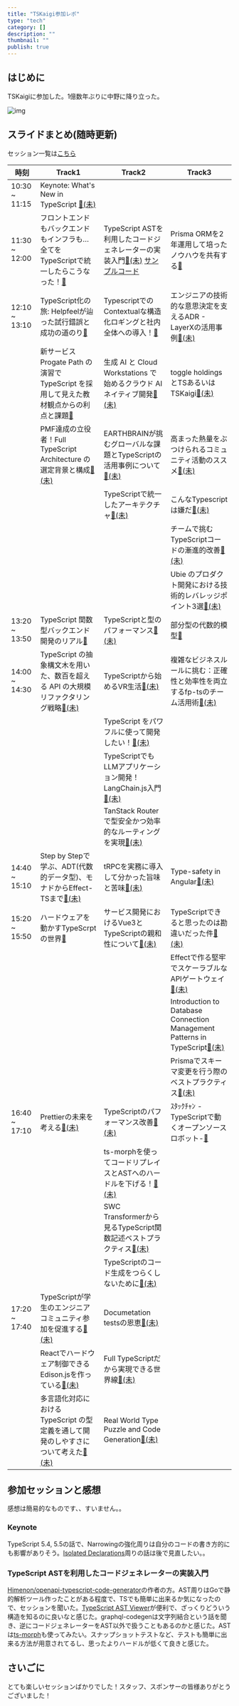 ```yaml
---
title: "TSKaigi参加レポ"
type: "tech"
category: []
description: ""
thumbnail: ""
publish: true
---
```



## はじめに

TSKaigiに参加した。1億数年ぶりに中野に降り立った。

![img](https://github.com/shuntaka9576/public-image/assets/12817245/00bf6d6a-3a2e-4ff4-b0e8-0c4b1ac41e3c)

## スライドまとめ(随時更新)

セッション一覧は[こちら](https://tskaigi.org/talks)

|時刻|Track1|Track2|Track3
|---|---|---|---|
|10:30 ~ 11:15|Keynote: What's New in TypeScript [📄(未)]()
|11:30 ~ 12:00|フロントエンドもバックエンドもインフラも… 全てをTypeScriptで統一したらこうなった！[📄](https://speakerdeck.com/kimitashoichi/11-dang-ri-suraido)|TypeScript ASTを利用したコードジェネレーターの実装入門[📄(未)]() [サンプルコード](https://github.com/Himenon/tskaigi-2024-code-sample)|Prisma ORMを2年運用して培ったノウハウを共有する[📄](https://speakerdeck.com/tockn/prisma-ormwo2nian-yun-yong-sitepei-tutanouhauwogong-you-suru)
|12:10 ~ 13:10|TypeScript化の旅: Helpfeelが辿った試行錯誤と成功の道のり[📄](https://docs.google.com/presentation/d/1z1ouyBtsNFgdJysGLAKyJXgt4pEHDN3kD555Mh2UiR0/edit#slide=id.g2db43f1dcdc_0_416)|TypescriptでのContextualな構造化ロギングと社内全体への導入！[📄](https://speakerdeck.com/leveragestech/typescripttenocontextualnagou-zao-hua-rokinkutoshe-nei-quan-ti-henodao-ru)|エンジニアの技術的な意思決定を支えるADR - LayerXの活用事例[📄(未)]()
||新サービス Progate Path の演習で TypeScript を採用して見えた教材観点からの利点と課題[📄](https://speakerdeck.com/makotoshimazu/tskaigi-2024-xin-sabisu-progate-path-noyan-xi-de-typescript-wocai-yong-sitejian-etajiao-cai-guan-dian-karanoli-dian-toke-ti)|生成 AI と Cloud Workstations で始めるクラウド AI ネイティブ開発[📄(未)]()|toggle holdingsとTSあるいはTSKaigi[📄(未)]()
||PMF達成の立役者！Full TypeScript Architecture の選定背景と構成[📄(未)]()|EARTHBRAINが挑むグローバルな課題とTypeScriptの活用事例について[📄(未)]()|高まった熱量をぶつけられるコミュニティ活動のススメ[📄(未)]()
|||TypeScriptで統一したアーキテクチャ[📄(未)]()|こんなTypescriptは嫌だ[📄(未)]()
||||チームで挑むTypeScriptコードの漸進的改善[📄(未)]()
||||Ubie のプロダクト開発における技術的レバレッジポイント3選[📄(未)]()
|13:20 ~ 13:50|TypeScript 関数型バックエンド開発のリアル[📄](https://speakerdeck.com/naoya/typescript-guan-shu-xing-sutairudebatukuendokai-fa-noriaru)|TypeScriptと型のパフォーマンス[📄(未)]()|部分型の代数的模型[📄](https://yo-goto.github.io/tskaigi-slide-re/1)
|14:00 ~ 14:30|TypeScript の抽象構文木を用いた、数百を超える API の大規模リファクタリング戦略[📄(未)]()|TypeScriptから始めるVR生活[📄(未)]()|複雑なビジネスルールに挑む：正確性と効率性を両立するfp-tsのチーム活用術[📄(未)]()
|||TypeScript をパワフルに使って開発したい！[📄(未)]()|
|||TypeScriptでもLLMアプリケーション開発！LangChain.js入門[📄(未)]()|
|||TanStack Routerで型安全かつ効率的なルーティングを実現[📄(未)]()|
|14:40 ~ 15:10|Step by Stepで学ぶ、ADT(代数的データ型)、モナドからEffect-TSまで[📄(未)]()|tRPCを実務に導入して分かった旨味と苦味[📄(未)]()|Type-safety in Angular[📄(未)]()
|15:20 ~ 15:50|ハードウェアを動かすTypeScrptの世界[📄](https://speakerdeck.com/9wick/hadoueawodong-kasutypescriptnoshi-jie)|サービス開発におけるVue3とTypeScriptの親和性について[📄(未)]()|TypeScriptできると思ったのは勘違いだった件[📄(未)]()
||||Effectで作る堅牢でスケーラブルなAPIゲートウェイ[📄(未)]()
||||Introduction to Database Connection Management Patterns in TypeScript[📄(未)]()
||||Prismaでスキーマ変更を行う際のベストプラクティス[📄(未)]()
|16:40 ~ 17:10|Prettierの未来を考える[📄(未)]()|TypeScriptのパフォーマンス改善[📄(未)]()|ｽﾀｯｸﾁｬﾝ -TypeScriptで動くオープンソースロボット-[📄](https://meganetaaan.github.io/slides-tskaigi2024/)
|||ts-morphを使ってコードリプレイスとASTへのハードルを下げる！[📄(未)]()|
|||SWC Transformerから見るTypeScript関数記述ベストプラクティス[📄(未)]()|
|||TypeScriptのコード生成をつらくしないために[📄(未)]()|
|17:20 ~ 17:40|TypeScriptが学生のエンジニアコミュニティ参加を促進する[📄(未)]()|Documetation testsの恩恵[📄(未)]()
||Reactでハードウェア制御できるEdison.jsを作っている[📄(未)]()|Full TypeScriptだから実現できる世界線[📄(未)]()
||多言語化対応における TypeScript の型定義を通して開発のしやすさについて考えた[📄(未)]()|Real World Type Puzzle and Code Generation[📄(未)]()


## 参加セッションと感想

感想は簡易的なものです、、すいません。。

### Keynote

TypeScript 5.4, 5.5の話で、Narrowingの強化周りは自分のコードの書き方的にも影響がありそう。[Isolated Declarations](https://devblogs.microsoft.com/typescript/announcing-typescript-5-5-beta/#isolated-declarations)周りの話は後で見直したい。。

### TypeScript ASTを利用したコードジェネレーターの実装入門

[Himenon/openapi-typescript-code-generator](https://github.com/Himenon/openapi-typescript-code-generator)の作者の方。AST周りはGoで静的解析ツール作ったことがある程度で、TSでも簡単に出来るか気になったので、セッションを聞いた。[TypeScript AST Viewer](https://ts-ast-viewer.com/#)が便利で、ざっくりどういう構造を知るのに良いなと感じた。graphql-codegenは文字列結合という話を聞き、逆にコードジェネレーターをAST以外で扱うこともあるのかと感じた。ASTは[ts-morph](https://github.com/dsherret/ts-morph)も使ってみたい。スナップショットテストなど、テストも簡単に出来る方法が用意されてるし、思ったよりハードルが低くて良きと感じた。




## さいごに

とても楽しいセッションばかりでした！スタッフ、スポンサーの皆様ありがとうございました！
